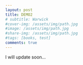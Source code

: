 ```yaml
---
layout: post
title: DEMO2
# subtitle: Warwick
#cover-img: /assets/img/path.jpg
#image: /assets/img/path.jpg
#share-img: /assets/img/path.jpg
#tags: [books, test]
comments: true
---
```


I will update soon...
